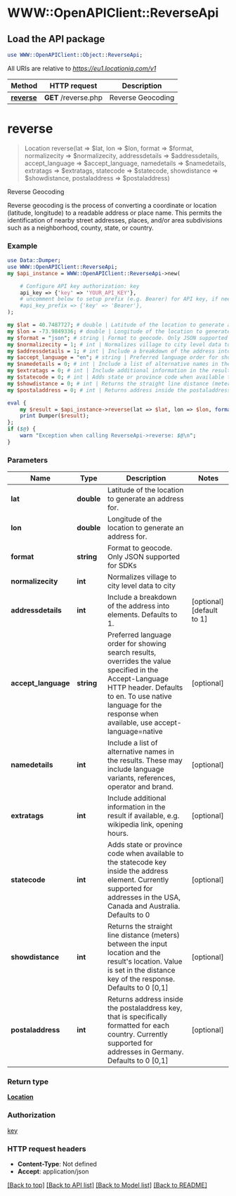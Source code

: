 # WWW::OpenAPIClient::ReverseApi

## Load the API package
```perl
use WWW::OpenAPIClient::Object::ReverseApi;
```

All URIs are relative to *https://eu1.locationiq.com/v1*

Method | HTTP request | Description
------------- | ------------- | -------------
[**reverse**](ReverseApi.md#reverse) | **GET** /reverse.php | Reverse Geocoding


# **reverse**
> Location reverse(lat => $lat, lon => $lon, format => $format, normalizecity => $normalizecity, addressdetails => $addressdetails, accept_language => $accept_language, namedetails => $namedetails, extratags => $extratags, statecode => $statecode, showdistance => $showdistance, postaladdress => $postaladdress)

Reverse Geocoding

Reverse geocoding is the process of converting a coordinate or location (latitude, longitude) to a readable address or place name. This permits the identification of nearby street addresses, places, and/or area subdivisions such as a neighborhood, county, state, or country.

### Example 
```perl
use Data::Dumper;
use WWW::OpenAPIClient::ReverseApi;
my $api_instance = WWW::OpenAPIClient::ReverseApi->new(

    # Configure API key authorization: key
    api_key => {'key' => 'YOUR_API_KEY'},
    # uncomment below to setup prefix (e.g. Bearer) for API key, if needed
    #api_key_prefix => {'key' => 'Bearer'},
);

my $lat = 40.7487727; # double | Latitude of the location to generate an address for.
my $lon = -73.9849336; # double | Longitude of the location to generate an address for.
my $format = "json"; # string | Format to geocode. Only JSON supported for SDKs
my $normalizecity = 1; # int | Normalizes village to city level data to city
my $addressdetails = 1; # int | Include a breakdown of the address into elements. Defaults to 1.
my $accept_language = "en"; # string | Preferred language order for showing search results, overrides the value specified in the Accept-Language HTTP header. Defaults to en. To use native language for the response when available, use accept-language=native
my $namedetails = 0; # int | Include a list of alternative names in the results. These may include language variants, references, operator and brand.
my $extratags = 0; # int | Include additional information in the result if available, e.g. wikipedia link, opening hours.
my $statecode = 0; # int | Adds state or province code when available to the statecode key inside the address element. Currently supported for addresses in the USA, Canada and Australia. Defaults to 0
my $showdistance = 0; # int | Returns the straight line distance (meters) between the input location and the result's location. Value is set in the distance key of the response. Defaults to 0 [0,1]
my $postaladdress = 0; # int | Returns address inside the postaladdress key, that is specifically formatted for each country. Currently supported for addresses in Germany. Defaults to 0 [0,1]

eval { 
    my $result = $api_instance->reverse(lat => $lat, lon => $lon, format => $format, normalizecity => $normalizecity, addressdetails => $addressdetails, accept_language => $accept_language, namedetails => $namedetails, extratags => $extratags, statecode => $statecode, showdistance => $showdistance, postaladdress => $postaladdress);
    print Dumper($result);
};
if ($@) {
    warn "Exception when calling ReverseApi->reverse: $@\n";
}
```

### Parameters

Name | Type | Description  | Notes
------------- | ------------- | ------------- | -------------
 **lat** | **double**| Latitude of the location to generate an address for. | 
 **lon** | **double**| Longitude of the location to generate an address for. | 
 **format** | **string**| Format to geocode. Only JSON supported for SDKs | 
 **normalizecity** | **int**| Normalizes village to city level data to city | 
 **addressdetails** | **int**| Include a breakdown of the address into elements. Defaults to 1. | [optional] [default to 1]
 **accept_language** | **string**| Preferred language order for showing search results, overrides the value specified in the Accept-Language HTTP header. Defaults to en. To use native language for the response when available, use accept-language&#x3D;native | [optional] 
 **namedetails** | **int**| Include a list of alternative names in the results. These may include language variants, references, operator and brand. | [optional] 
 **extratags** | **int**| Include additional information in the result if available, e.g. wikipedia link, opening hours. | [optional] 
 **statecode** | **int**| Adds state or province code when available to the statecode key inside the address element. Currently supported for addresses in the USA, Canada and Australia. Defaults to 0 | [optional] 
 **showdistance** | **int**| Returns the straight line distance (meters) between the input location and the result&#39;s location. Value is set in the distance key of the response. Defaults to 0 [0,1] | [optional] 
 **postaladdress** | **int**| Returns address inside the postaladdress key, that is specifically formatted for each country. Currently supported for addresses in Germany. Defaults to 0 [0,1] | [optional] 

### Return type

[**Location**](Location.md)

### Authorization

[key](../README.md#key)

### HTTP request headers

 - **Content-Type**: Not defined
 - **Accept**: application/json

[[Back to top]](#) [[Back to API list]](../README.md#documentation-for-api-endpoints) [[Back to Model list]](../README.md#documentation-for-models) [[Back to README]](../README.md)

